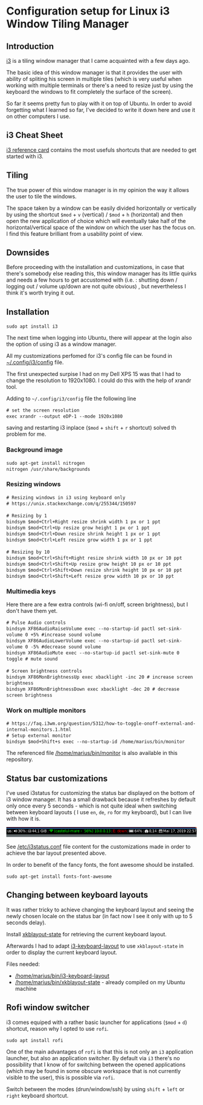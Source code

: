 Configuration setup for Linux i3 Window Tiling Manager
======================================================


## Introduction


[i3](https://i3wm.org) is a tiling window manager that I came acquainted with a few days ago.

The basic idea of this window manager is that it provides the user with ability of spliting his
screen in multiple tiles (which is very useful when working with multiple terminals or there's a
need to resize just by using the keyboard the windows to fit completely the surface of the screen).

So far it seems pretty fun to play with it on top of Ubuntu.
In order to avoid forgetting what I learned so far, I've decided to write it down here and
use it on other computers I use.


## i3 Cheat Sheet

[i3 reference card](https://i3wm.org/docs/refcard.html) contains the most usefuls shortcuts
that are needed to get started with i3.


## Tiling

The true power of this window manager is in my opinion the way it allows the user to tile
the windows.

The space taken by a window can be easily divided horizontally or vertically by using
the shortcut `$mod` + `v` (vertical) / `$mod` + `h` (horizontal) and then open the new
application of choice which will eventually take half of the horizontal/vertical space of
the window on which the user has the focus on.
I find this feature brilliant from a usability point of view.



## Downsides

Before proceeding with the installation and customizations, in case that there's somebody
else reading this, this window manager has its little quirks and needs a few hours to get
accustomed with (i.e. :  shutting down / logging out / volume up/down are not quite obvious)
, but nevertheless I think it's worth trying it out.

## Installation


```
sudo apt install i3
```

The next time when logging into Ubuntu, there will appear at the login also the option of using
i3 as a window manager.


All my customizations perfomed for i3's config file can be found in [~/.config/i3/config](config) file.



The first unexpected surpise I had on my Dell XPS 15 was that I had to change the resolution to
1920x1080. I could do this with the help of xrandr tool.


Adding to `~/.config/i3/config` file the following line

```
# set the screen resolution
exec xrandr --output eDP-1 --mode 1920x1080
```
saving and restarting i3 inplace (`$mod` + `shift` + `r` shortcut) solved th problem for me.

### Background image

```
sudo apt-get install nitrogen
nitrogen /usr/share/backgrounds
```


### Resizing windows

```
# Resizing windows in i3 using keyboard only
# https://unix.stackexchange.com/q/255344/150597

# Resizing by 1
bindsym $mod+Ctrl+Right resize shrink width 1 px or 1 ppt
bindsym $mod+Ctrl+Up resize grow height 1 px or 1 ppt
bindsym $mod+Ctrl+Down resize shrink height 1 px or 1 ppt
bindsym $mod+Ctrl+Left resize grow width 1 px or 1 ppt

# Resizing by 10
bindsym $mod+Ctrl+Shift+Right resize shrink width 10 px or 10 ppt
bindsym $mod+Ctrl+Shift+Up resize grow height 10 px or 10 ppt
bindsym $mod+Ctrl+Shift+Down resize shrink height 10 px or 10 ppt
bindsym $mod+Ctrl+Shift+Left resize grow width 10 px or 10 ppt
```

### Multimedia keys

Here there are a few extra controls (wi-fi on/off, screen brightness), but I don't have them yet.

```
# Pulse Audio controls
bindsym XF86AudioRaiseVolume exec --no-startup-id pactl set-sink-volume 0 +5% #increase sound volume
bindsym XF86AudioLowerVolume exec --no-startup-id pactl set-sink-volume 0 -5% #decrease sound volume
bindsym XF86AudioMute exec --no-startup-id pactl set-sink-mute 0 toggle # mute sound

# Screen brightness controls
bindsym XF86MonBrightnessUp exec xbacklight -inc 20 # increase screen brightness
bindsym XF86MonBrightnessDown exec xbacklight -dec 20 # decrease screen brightness
```


### Work on multiple monitors

```
# https://faq.i3wm.org/question/5312/how-to-toggle-onoff-external-and-internal-monitors.1.html
# Setup external monitor
bindsym $mod+Shift+s exec --no-startup-id /home/marius/bin/monitor 
```

The referenced file [/home/marius/bin/monitor](monitor) is also available in this repository. 



## Status bar customizations

I've used i3status for customizing the status bar displayed on the bottom of i3 window manager.
It has a small drawback because it refreshes by default only once every 5 seconds - which is 
not quite ideal when switching between keyboard layouts ( I use `en`, `de`, `ro` for my keyboard),
but I can live with how it is.


![i3 status bar](i3-status-bar.png)



See [/etc/i3status.conf](i3status.conf) file content for the customizations made in order to achieve
the bar layout presented above.

In order to benefit of the fancy fonts, the font awesome should be installed.

```
sudo apt-get install fonts-font-awesome
```



## Changing between keyboard layouts

It was rather tricky to achieve changing the keyboard layout and seeing the newly chosen locale
on the status bar (in fact now I see it only with up to 5 seconds delay).

Install [xkblayout-state](https://github.com/nonpop/xkblayout-state) for retrieving the current
keyboard layout.

Afterwards I had to adapt [i3-keyboard-layout](https://github.com/porras/i3-keyboard-layout) to
use `xkblayout-state` in order to display the current keyboard layout.

Files needed:

- [/home/marius/bin/i3-keyboard-layout](i3-keyboard-layout)
- [/home/marius/bin/xkblayout-state](xkblayout-state) - already compiled on my Ubuntu machine



## Rofi window switcher

i3 comes equiped with a rather basic launcher for applications (`$mod` + `d`) shortcut, reason
why I opted to use `rofi`.

```
sudo apt install rofi
```

One of the main advantages of `rofi` is that this is not only an `i3` application launcher, but
also an application switcher. By default via `i3` there's no possibility that I know of for
switching between the opened applications (which may be found in some obscure workspace that
is not currently visible to the user), this is possible via `rofi`.

Switch between the modes (drun/window/ssh) by using `shift` + `left` or `right` keyboard shortcut.



